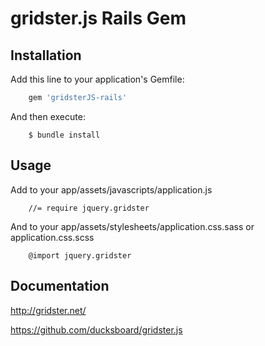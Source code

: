 # gridster.js Rails Gem

## Installation

Add this line to your application's Gemfile:

```ruby
    gem 'gridsterJS-rails'
```

And then execute:
```
    $ bundle install
```

## Usage


Add to your app/assets/javascripts/application.js

```
    //= require jquery.gridster
```

And to your app/assets/stylesheets/application.css.sass or application.css.scss


```
    @import jquery.gridster
```


## Documentation

http://gridster.net/

https://github.com/ducksboard/gridster.js

